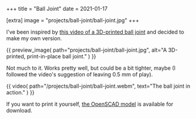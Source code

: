 +++
title = "Ball Joint"
date = 2021-01-17

[extra]
image = "projects/ball-joint/ball-joint.jpg"
+++

I've been inspired by [this video of a 3D-printed ball joint](https://www.youtube.com/watch?v=JkHzmdVvHTg) and decided to make my own version.

{{
    preview_image(
        path="projects/ball-joint/ball-joint.jpg",
        alt="A 3D-printed, print-in-place ball joint."
    )
}}

Not much to it. Works pretty well, but could be a bit tighter, maybe (I followed the video's suggestion of leaving 0.5 mm of play).

{{
    video(
        path="/projects/ball-joint/ball-joint.webm",
        text="The ball joint in action."
    )
}}

If you want to print it yourself, [the OpenSCAD model](ball-joint.zip) is available for download.
